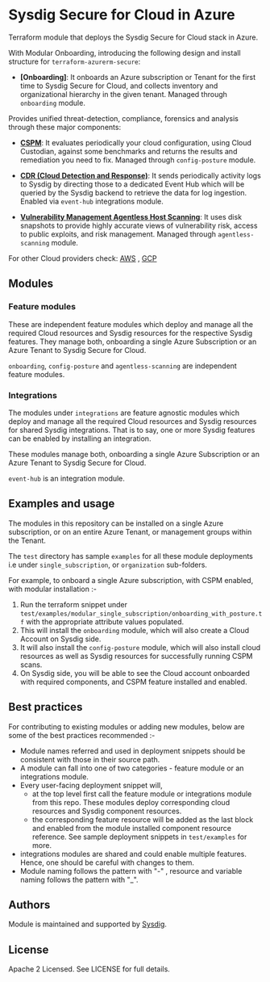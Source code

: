 # Sysdig Secure for Cloud in Azure

Terraform module that deploys the Sysdig Secure for Cloud stack in Azure.

With Modular Onboarding, introducing the following design and install structure for `terraform-azurerm-secure`:

* **[Onboarding]**: It onboards an Azure subscription or Tenant for the first time to Sysdig Secure for Cloud, and collects
inventory and organizational hierarchy in the given tenant. Managed through `onboarding` module. <br/>

Provides unified threat-detection, compliance, forensics and analysis through these major components:

* **[CSPM](https://docs.sysdig.com/en/docs/sysdig-secure/posture/)**: It evaluates periodically your cloud configuration, using Cloud Custodian, against some benchmarks and returns the results and remediation you need to fix. Managed through `config-posture` module. <br/>

* **[CDR (Cloud Detection and Response)](https://docs.sysdig.com/en/docs/sysdig-secure/threats/activity/events-feed/)**: It sends periodically activity logs to Sysdig by directing those to a dedicated Event Hub which will be queried by the Sysdig backend to retrieve the data for log ingestion. Enabled via `event-hub` integrations module. <br/>

* **[Vulnerability Management Agentless Host Scanning](https://docs.sysdig.com/en/docs/sysdig-secure/vulnerabilities/)**: It uses disk snapshots to provide highly accurate views of vulnerability risk, access to public exploits, and risk management.  Managed through `agentless-scanning` module. <br/>

For other Cloud providers check: [AWS](https://github.com/draios/terraform-aws-secure-for-cloud) , [GCP](https://github.com/draios/terraform-google-secure-for-cloud)

## Modules

### Feature modules

These are independent feature modules which deploy and manage all the required Cloud resources and Sysdig resources
for the respective Sysdig features. They manage both, onboarding a single Azure Subscription or an Azure Tenant to Sysdig Secure for Cloud.

`onboarding`, `config-posture` and `agentless-scanning` are independent feature modules.

### Integrations

The modules under `integrations` are feature agnostic modules which deploy and manage all the required Cloud resources and Sysdig resources
for shared Sysdig integrations. That is to say, one or more Sysdig features can be enabled by installing an integration.

These modules manage both, onboarding a single Azure Subscription or an Azure Tenant to Sysdig Secure for Cloud.

`event-hub` is an integration module.

## Examples and usage

The modules in this repository can be installed on a single Azure subscription, or on an entire Azure Tenant, or management groups within the Tenant.

The `test` directory has sample `examples` for all these module deployments i.e under `single_subscription`,  or `organization` sub-folders.

For example, to onboard a single Azure subscription, with CSPM enabled, with modular installation :-
1. Run the terraform snippet under `test/examples/modular_single_subscription/onboarding_with_posture.tf` with
   the appropriate attribute values populated.
2. This will install the `onboarding` module, which will also create a Cloud Account on Sysdig side.
3. It will also install the `config-posture` module, which will also install cloud resources as well as Sysdig resources
   for successfully running CSPM scans.
4. On Sysdig side, you will be able to see the Cloud account onboarded with required components, and CSPM feature installed and enabled.

## Best practices

For contributing to existing modules or adding new modules, below are some of the best practices recommended :-
* Module names referred and used in deployment snippets should be consistent with those in their source path.
* A module can fall into one of two categories - feature module or an integrations module.
* Every user-facing deployment snippet will,
  - at the top level first call the feature module or integrations module from this repo. These modules deploy corresponding cloud resources and Sysdig component resources.
  - the corresponding feature resource will be added as the last block and enabled from the module installed component resource reference.
  See sample deployment snippets in `test/examples` for more.
* integrations modules are shared and could enable multiple features. Hence, one should be careful with changes to them.
* Module naming follows the pattern with "-" , resource and variable naming follows the pattern with "_".

## Authors

Module is maintained and supported by [Sysdig](https://sysdig.com).

## License

Apache 2 Licensed. See LICENSE for full details.
